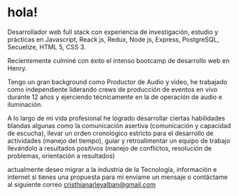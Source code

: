 # hola!


Desarrollador web full stack con experiencia de investigación, estudio y prácticas en Javascript, Reack js, Redux, Node js, Express, PostgreSQL, Secuelize, HTML 5, CSS 3.

Recientemente culminé con éxito el intenso bootcamp de desarrollo web en Henry.

Tengo un gran background como Productor de Audio y video, he trabajado como independiente liderando crews de producción de eventos en vivo durante 12 años y ejerciendo técnicamente en la de operación de audio e iluminación.

A lo largo de mi vida profesional he logrado desarrollar ciertas habilidades blandas algunas como la comunicación asertiva (comunicación y capacidad de escucha), llevar un orden cronológico estricto para el desarrollo de actividades (manejo del tiempo), guiar y retroalimentar un equipo de trabajo llevándolo a resultados positivos (manejo de conflictos, resolución de problemas, orientación a resultados)

actualmente deseo migrar a la industria de la Tecnología, información e internet
si tienes una propuesta para mi envíame un mensaje o contáctame al siguiente correo
cristhianarleyalban@gmail.com
